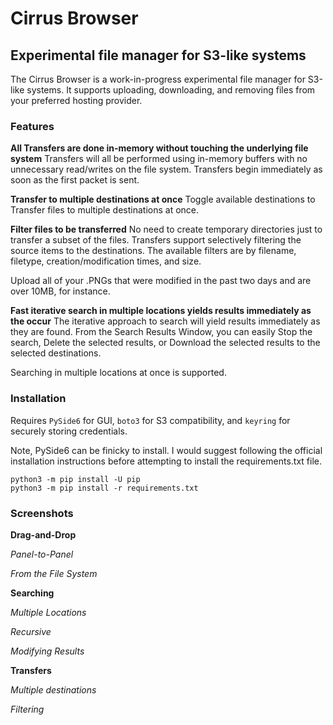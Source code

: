 # Cirrus Browser
## Experimental file manager for S3-like systems

The Cirrus Browser is a work-in-progress experimental file manager for S3-like systems. It supports uploading, downloading, and removing files from your preferred hosting provider.


### Features
**All Transfers are done in-memory without touching the underlying file system**
Transfers will all be performed using in-memory buffers with no unnecessary read/writes on the file system. Transfers begin immediately as soon as the first packet is sent.

**Transfer to multiple destinations at once**
Toggle available destinations to Transfer files to multiple destinations at once.

**Filter files to be transferred**
No need to create temporary directories just to transfer a subset of the files. Transfers support selectively filtering the source items to the destinations. The available filters are by filename, filetype, creation/modification times, and size.

Upload all of your .PNGs that were modified in the past two days and are over 10MB, for instance.

**Fast iterative search in multiple locations yields results immediately as the occur**
The iterative approach to search will yield results immediately as they are found. From the Search Results Window, you can easily Stop the search, Delete the selected results, or Download the selected results to the selected destinations.

Searching in multiple locations at once is supported.


### Installation

Requires `PySide6` for GUI, `boto3` for S3 compatibility, and `keyring` for securely storing credentials.

Note, PySide6 can be finicky to install. I would suggest following the official installation instructions before attempting to install the requirements.txt file.

```python3
python3 -m pip install -U pip
python3 -m pip install -r requirements.txt
```


### Screenshots

**Drag-and-Drop**

*Panel-to-Panel*

*From the File System*


**Searching**

*Multiple Locations*

*Recursive*

*Modifying Results*


**Transfers**

*Multiple destinations*

*Filtering*
